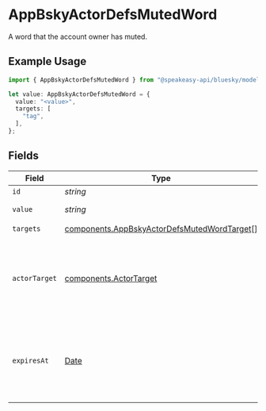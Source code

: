# AppBskyActorDefsMutedWord

A word that the account owner has muted.

## Example Usage

```typescript
import { AppBskyActorDefsMutedWord } from "@speakeasy-api/bluesky/models/components";

let value: AppBskyActorDefsMutedWord = {
  value: "<value>",
  targets: [
    "tag",
  ],
};
```

## Fields

| Field                                                                                                      | Type                                                                                                       | Required                                                                                                   | Description                                                                                                |
| ---------------------------------------------------------------------------------------------------------- | ---------------------------------------------------------------------------------------------------------- | ---------------------------------------------------------------------------------------------------------- | ---------------------------------------------------------------------------------------------------------- |
| `id`                                                                                                       | *string*                                                                                                   | :heavy_minus_sign:                                                                                         | N/A                                                                                                        |
| `value`                                                                                                    | *string*                                                                                                   | :heavy_check_mark:                                                                                         | The muted word itself.                                                                                     |
| `targets`                                                                                                  | [components.AppBskyActorDefsMutedWordTarget](../../models/components/appbskyactordefsmutedwordtarget.md)[] | :heavy_check_mark:                                                                                         | N/A                                                                                                        |
| `actorTarget`                                                                                              | [components.ActorTarget](../../models/components/actortarget.md)                                           | :heavy_minus_sign:                                                                                         | Groups of users to apply the muted word to. If undefined, applies to all users.                            |
| `expiresAt`                                                                                                | [Date](https://developer.mozilla.org/en-US/docs/Web/JavaScript/Reference/Global_Objects/Date)              | :heavy_minus_sign:                                                                                         | The date and time at which the muted word will expire and no longer be applied.                            |